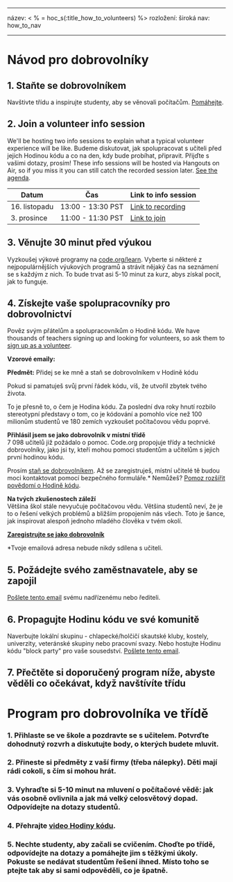 * * *

název: < % = hoc_s(:title_how_to_volunteers) %> rozložení: široká nav: how_to_nav

* * *

# Návod pro dobrovolníky

## 1. Staňte se dobrovolníkem

Navštivte třídu a inspirujte studenty, aby se věnovali počítačům. [Pomáhejte](https://code.org/volunteer/engineer).

## 2. Join a volunteer info session

We'll be hosting two info sessions to explain what a typical volunteer experience will be like. Budeme diskutovat, jak spolupracovat s učiteli před jejich Hodinou kódu a co na den, kdy bude probíhat, připravit. Přijďte s vašimi dotazy, prosím! These info sessions will be hosted via Hangouts on Air, so if you miss it you can still catch the recorded session later. [See the agenda](https://docs.google.com/document/d/1y2PjgICSEnYGTD7MT1mvLS6RvA9BJDG4zWheD0ZFIUo/edit?usp=sharing).

| Datum         | Čas               | Link to info session                                                            |
| ------------- | ----------------- | ------------------------------------------------------------------------------- |
| 16. listopadu | 13:00 - 13:30 PST | [Link to recording](https://plus.google.com/events/c61fhr7i1rucvlfghv5opqvi8n0) |
| 3. prosince   | 11:00 - 11:30 PST | [Link to join](https://plus.google.com/events/c1j1vtlf3tdrb4j672tfnt3k0a0)      |

## 3. Věnujte 30 minut před výukou

Vyzkoušej výkové programy na [code.org/learn](https://code.org/learn). Vyberte si některé z nejpopulárnějších výukových programů a strávit nějaký čas na seznámení se s každým z nich. To bude trvat asi 5-10 minut za kurz, abys získal pocit, jak to funguje.

## 4. Získejte vaše spolupracovníky pro dobrovolnictví

Pověz svým přátelům a spolupracovníkům o Hodině kódu. We have thousands of teachers signing up and looking for volunteers, so ask them to [sign up as a volunteer](https://code.org/volunteer).

**Vzorové emaily:**

**Předmět:** Přidej se ke mně a staň se dobrovolníkem v Hodině kódu

Pokud si pamatuješ svůj první řádek kódu, víš, že utvořil zbytek tvého života.

To je přesně to, o čem je Hodina kódu. Za poslední dva roky hnutí rozbilo stereotypní představy o tom, co je kódování a pomohlo více než 100 milionům studentů ve 180 zemích vyzkoušet počítačovou vědu poprvé.

**Přihlásil jsem se jako dobrovolník v místní třídě**  
7 098 učitelů již požádalo o pomoc. Code.org propojuje třídy a technické dobrovolníky, jako jsi ty, kteří mohou pomoci studentům a učitelům s jejich první hodinou kódu.

Prosím [staň se dobrovolníkem](https://code.org/volunteer/engineer). Až se zaregistruješ, místní učitelé tě budou moci kontaktovat pomocí bezpečného formuláře.* Nemůžeš? [Pomoz rozšířit povědomí o Hodině kódu](https://hourofcode.com/promote).

**Na tvých zkušenostech záleží**  
Většina škol stále nevyučuje počítačovou vědu. Většina studentů neví, že je to o řešení velkých problémů a bližším propojením nás všech. Toto je šance, jak inspirovat alespoň jednoho mladého člověka v tvém okolí.

**[Zaregistrujte se jako dobrovolník](https://code.org/volunteer/engineer)**

*Tvoje emailová adresa nebude nikdy sdílena s učiteli.

## 5. Požádejte svého zaměstnavatele, aby se zapojil

[Pošlete tento email](https://hourofcode.com/promote/resources#email) svému nadřízenému nebo řediteli.

## 6. Propagujte Hodinu kódu ve své komunitě

Naverbujte lokální skupinu - chlapecké/holčičí skautské kluby, kostely, univerzity, veteránské skupiny nebo pracovní svazy. Nebo hostujte Hodinu kódu "block party" pro vaše sousedství. [Pošlete tento email](https://hourofcode.com/promote/resources#email).

## 7. Přečtěte si doporučený program níže, abyste věděli co očekávat, když navštívíte třídu

# Program pro dobrovolníka ve třídě

### 1. Přihlaste se ve škole a pozdravte se s učitelem. Potvrďte dohodnutý rozvrh a diskutujte body, o kterých budete mluvit.

### 2. Přineste si předměty z vaší firmy (třeba nálepky). Děti mají rádi cokoli, s čím si mohou hrát.

### 3. Vyhraďte si 5-10 minut na mluvení o počítačové vědě: jak vás osobně ovlivnila a jak má velký celosvětový dopad. Odpovídejte na dotazy studentů.

### 4. Přehrajte [video Hodiny kódu](https://www.youtube.com/watch?v=2DxWIxec6yo).

### 5. Nechte studenty, aby začali se cvičením. Choďte po třídě, odpovídejte na dotazy a pomáhejte jim s těžkými úkoly. Pokuste se nedávat studentům řešení ihned. Místo toho se ptejte tak aby si sami odpověděli, co je špatně.